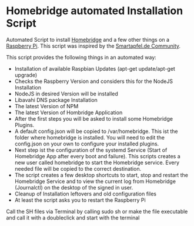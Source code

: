 # Homebridge automated Installation Script
Automated Script to install <a href="https://github.com/nfarina/homebridge" target="_blank">Homebridge</a> and a few other things on a <a href="https://www.raspberrypi.org" targe="_blank">Raspberry Pi</a>. This script was inspired by the <a href="forum.smartapfel.de" target="_blank">Smartapfel.de Community</a>.

This script provides the following things in an automated way:
<ul>
<li>Installation of available Raspbian Updates (apt-get update/apt-get upgrade) </li>
<li>Checks the Raspberry Version and considers this for the NodeJS Installation</li>
<li>NodeJS in desired Version will be installed</li>
<li>Libavahi DNS package Installation</li>
<li>The latest Version of NPM</li>
<li>The latest Version of Hombridge Application</li>
<li>After the first steps you will be asked to install some Homebridge Plugins.</li>
<li>A default config.json will be copied to /var/homebridge. This ist the folder where homebridge is installed. You will need to edit the config.json on your own to configure your installed plugins.</li>
<li>Next step ist the configuration of the systemd Service (Start of Homebridge App after every boot and failure). This scripts creates a new user called homebridge to start the Homebridge service. Every needed file will be copied to the correct destination.</li>
<li>The script creates a few desktop shortcuts to start, stop and restart the Homebridge Service and to view the current log from Homebridge (Journalctl) on the desktop of the signed in user.</li>
<li>Cleanup of Installation leftovers and old configuration files</li>
<li>At least the script asks you to restart the Raspberry Pi</li>
</ul>

Call the SH files via Terminal by calling sudo sh <path to the script> or make the file
executable and call it with a doubleclick and start with the terminal 
